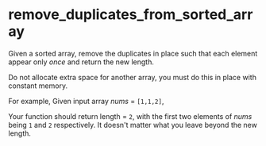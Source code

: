 # remove_duplicates_from_sorted_array

Given a sorted array, remove the duplicates in place such that each element appear only *once* and return the new length.

Do not allocate extra space for another array, you must do this in place with constant memory.

For example,
Given input array *nums* = `[1,1,2]`,

Your function should return length = `2`, with the first two elements of *nums* being `1` and `2` respectively. It doesn't matter what you leave beyond the new length.